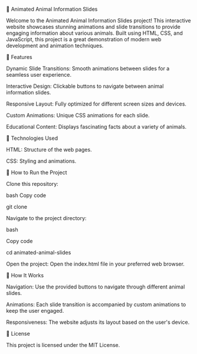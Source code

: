 🐾 Animated Animal Information Slides

Welcome to the Animated Animal Information Slides project! This interactive website showcases stunning animations and slide transitions to provide engaging information about various animals. Built using HTML, CSS, and JavaScript, this project is a great demonstration of modern web development and animation techniques.

🌟 Features

Dynamic Slide Transitions: Smooth animations between slides for a seamless user experience.

Interactive Design: Clickable buttons to navigate between animal information slides.

Responsive Layout: Fully optimized for different screen sizes and devices.

Custom Animations: Unique CSS animations for each slide.

Educational Content: Displays fascinating facts about a variety of animals.

🔧 Technologies Used

HTML: Structure of the web pages.

CSS: Styling and animations.


🚀 How to Run the Project

Clone this repository:

bash
Copy code

git clone

Navigate to the project directory:

bash

Copy code

cd animated-animal-slides

Open the project: Open the index.html file in your preferred web browser.

🐾 How It Works

Navigation: Use the provided buttons to navigate through different animal slides.

Animations: Each slide transition is accompanied by custom animations to keep the user engaged.

Responsiveness: The website adjusts its layout based on the user's device.

📜 License

This project is licensed under the MIT License.
